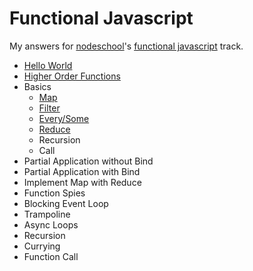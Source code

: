# Functional Javascript

My answers for [nodeschool](http://nodeschool.io)'s [functional javascript](http://nodeschool.io/#functionaljs) track.

* [Hello World](problems/hello_world)
* [Higher Order Functions](problems/higher_order_functions)
* Basics
  * [Map](problems/basic_map)
  * [Filter](problems/basic_filter)
  * [Every/Some](problems/basic_every_some)
  * [Reduce](problems/basic_reduce)
  * Recursion
  * Call
* Partial Application without Bind
* Partial Application with Bind
* Implement Map with Reduce
* Function Spies
* Blocking Event Loop
* Trampoline
* Async Loops
* Recursion
* Currying
* Function Call


